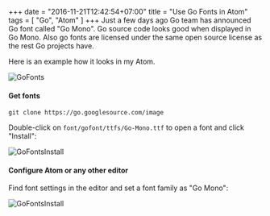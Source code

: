 +++
date = "2016-11-21T12:42:54+07:00"
title = "Use Go Fonts in Atom"
tags = [ "Go", "Atom" ]
+++
Just a few days ago Go team has announced Go font called "Go Mono". Go source code looks good when displayed in Go Mono. Also go fonts are licensed under the same open source license as the rest Go projects have.

Here is an example how it looks in my Atom.

![GoFonts](/atom_go_fonts.png)
<!--more-->
#### Get fonts

```
git clone https://go.googlesource.com/image
```

Double-click on `font/gofont/ttfs/Go-Mono.ttf`  to open a font and click "Install":

![GoFontsInstall](/atom_go_fonts_install.png)

#### Configure Atom or any other editor

Find font settings in the editor and set a font family as "Go Mono":

![GoFontsInstall](/atom_go_fonts_find.png)
